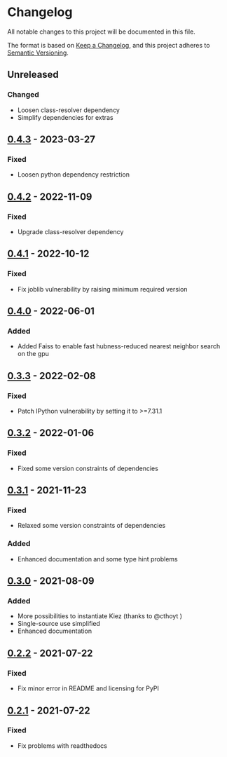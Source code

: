 # Changelog

All notable changes to this project will be documented in this file.

The format is based on [Keep a Changelog](https://keepachangelog.com/en/1.0.0/),
and this project adheres to [Semantic Versioning](https://semver.org/spec/v2.0.0.html).

## Unreleased

### Changed

- Loosen class-resolver dependency
- Simplify dependencies for extras

## [0.4.3] - 2023-03-27

### Fixed

- Loosen python dependency restriction


## [0.4.2] - 2022-11-09

### Fixed

- Upgrade class-resolver dependency

## [0.4.1] - 2022-10-12

### Fixed

- Fix joblib vulnerability by raising minimum required version

## [0.4.0] - 2022-06-01

### Added

- Added Faiss to enable fast hubness-reduced nearest neighbor search on the gpu

## [0.3.3] - 2022-02-08

### Fixed

- Patch IPython vulnerability by setting it to >=7.31.1

## [0.3.2] - 2022-01-06

### Fixed

- Fixed some version constraints of dependencies

## [0.3.1] - 2021-11-23

### Fixed

- Relaxed some version constraints of dependencies

### Added

- Enhanced documentation and some type hint problems


## [0.3.0] - 2021-08-09

### Added

- More possibilities to instantiate Kiez (thanks to @cthoyt )
- Single-source use simplified
- Enhanced documentation

## [0.2.2] - 2021-07-22

### Fixed

- Fix minor error in README and licensing for PyPI

## [0.2.1] - 2021-07-22

### Fixed

- Fix problems with readthedocs

[0.4.3]: https://github.com/dobraczka/kiez/releases/tag/0.4.3
[0.4.2]: https://github.com/dobraczka/kiez/releases/tag/0.4.2
[0.4.1]: https://github.com/dobraczka/kiez/releases/tag/0.4.1
[0.4.0]: https://github.com/dobraczka/kiez/releases/tag/0.4.0
[0.3.3]: https://github.com/dobraczka/kiez/releases/tag/0.3.3
[0.3.2]: https://github.com/dobraczka/kiez/releases/tag/0.3.2
[0.3.1]: https://github.com/dobraczka/kiez/releases/tag/0.3.1
[0.3.0]: https://github.com/dobraczka/kiez/releases/tag/0.3.0
[0.2.2]: https://github.com/dobraczka/kiez/releases/tag/0.2.2
[0.2.1]: https://github.com/dobraczka/kiez/releases/tag/0.2.1
